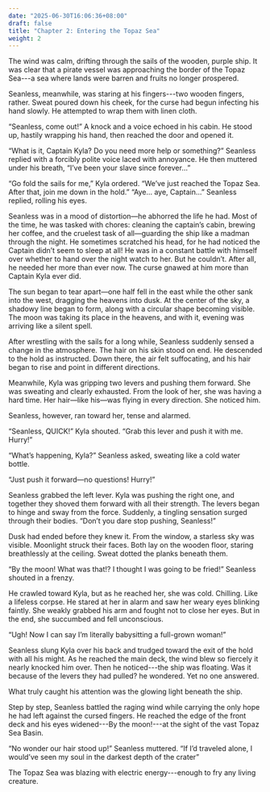 ```yaml
---
date: "2025-06-30T16:06:36+08:00"
draft: false
title: "Chapter 2: Entering the Topaz Sea"
weight: 2
---
```


The wind was calm, drifting through the sails of the wooden, purple ship. It was clear that a pirate vessel was approaching the border of the Topaz Sea---a sea where lands were barren and fruits no longer prospered.

Seanless, meanwhile, was staring at his fingers---two wooden fingers, rather. Sweat poured down his cheek, for the curse had begun infecting his hand slowly. He attempted to wrap them with linen cloth.

“Seanless, come out!” A knock and a voice echoed in his cabin. He stood up, hastily wrapping his hand, then reached the door and opened it.

“What is it, Captain Kyla? Do you need more help or something?” Seanless replied with a forcibly polite voice laced with annoyance. He then muttered under his breath, “I’ve been your slave since forever…”

“Go fold the sails for me,” Kyla ordered. “We’ve just reached the Topaz Sea. After that, join me down in the hold.”
“Aye… aye, Captain…” Seanless replied, rolling his eyes.

Seanless was in a mood of distortion—he abhorred the life he had. Most of the time, he was tasked with chores: cleaning the captain’s cabin, brewing her coffee, and the cruelest task of all—guarding the ship like a madman through the night. He sometimes scratched his head, for he had noticed the Captain didn’t seem to sleep at all! He was in a constant battle with himself over whether to hand over the night watch to her. But he couldn’t. After all, he needed her more than ever now. The curse gnawed at him more than Captain Kyla ever did.

The sun began to tear apart—one half fell in the east while the other sank into the west, dragging the heavens into dusk. At the center of the sky, a shadowy line began to form, along with a circular shape becoming visible. The moon was taking its place in the heavens, and with it, evening was arriving like a silent spell.

After wrestling with the sails for a long while, Seanless suddenly sensed a change in the atmosphere. The hair on his skin stood on end. He descended to the hold as instructed. Down there, the air felt suffocating, and his hair began to rise and point in different directions.

Meanwhile, Kyla was gripping two levers and pushing them forward. She was sweating and clearly exhausted. From the look of her, she was having a hard time. Her hair—like his—was flying in every direction. She noticed him.

Seanless, however, ran toward her, tense and alarmed.

“Seanless, QUICK!” Kyla shouted. “Grab this lever and push it with me. Hurry!”

“What’s happening, Kyla?” Seanless asked, sweating like a cold water bottle.

“Just push it forward—no questions! Hurry!”

Seanless grabbed the left lever. Kyla was pushing the right one, and together they shoved them forward with all their strength. The levers began to hinge and sway from the force. Suddenly, a tingling sensation surged through their bodies.
“Don’t you dare stop pushing, Seanless!”

Dusk had ended before they knew it. From the window, a starless sky was visible. Moonlight struck their faces. Both lay on the wooden floor, staring breathlessly at the ceiling. Sweat dotted the planks beneath them.

“By the moon! What was that!? I thought I was going to be fried!” Seanless shouted in a frenzy.

He crawled toward Kyla, but as he reached her, she was cold. Chilling. Like a lifeless corpse. He stared at her in alarm and saw her weary eyes blinking faintly. She weakly grabbed his arm and fought not to close her eyes. But in the end, she succumbed and fell unconscious.

“Ugh! Now I can say I’m literally babysitting a full-grown woman!”

Seanless slung Kyla over his back and trudged toward the exit of the hold with all his might. As he reached the main deck, the wind blew so fiercely it nearly knocked him over. Then he noticed---the ship was floating. Was it because of the levers they had pulled? he wondered. Yet no one answered.

What truly caught his attention was the glowing light beneath the ship.

Step by step, Seanless battled the raging wind while carrying the only hope he had left against the cursed fingers. He reached the edge of the front deck and his eyes widened---By the moon!---at the sight of the vast Topaz Sea Basin.

“No wonder our hair stood up!” Seanless muttered. “If I’d traveled alone, I would’ve seen my soul in the darkest depth of the crater”

The Topaz Sea was blazing with electric energy---enough to fry any living creature.
